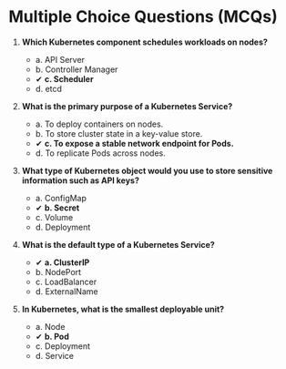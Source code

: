 # Multiple Choice Questions (MCQs)

1. **Which Kubernetes component schedules workloads on nodes?**
   - a. API Server
   - b. Controller Manager
   - ✔ **c. Scheduler**
   - d. etcd

2. **What is the primary purpose of a Kubernetes Service?**
   - a. To deploy containers on nodes.
   - b. To store cluster state in a key-value store.
   - ✔ **c. To expose a stable network endpoint for Pods.**
   - d. To replicate Pods across nodes.

3. **What type of Kubernetes object would you use to store sensitive information such as API keys?**
   - a. ConfigMap
   - ✔ **b. Secret**
   - c. Volume
   - d. Deployment

4. **What is the default type of a Kubernetes Service?**
   - ✔ **a. ClusterIP**
   - b. NodePort
   - c. LoadBalancer
   - d. ExternalName

5. **In Kubernetes, what is the smallest deployable unit?**
   - a. Node
   - ✔ **b. Pod**
   - c. Deployment
   - d. Service
